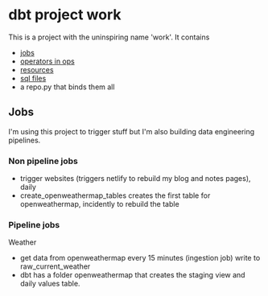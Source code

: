 # dbt project work

This is a project with the uninspiring name 'work'.
It contains
* [jobs](jobs/)
* [operators in ops](ops/)
* [resources](resources/)
* [sql files](sql/)
* a repo.py that binds them all

## Jobs
I'm using this project to trigger stuff but I'm also building data engineering
pipelines.

### Non pipeline jobs
* trigger websites (triggers netlify to rebuild my blog and notes pages), daily
* create_openweathermap_tables creates the first table for openweathermap, incidently to rebuild the table

### Pipeline jobs

Weather
* get data from openweathermap every 15 minutes (ingestion job) write to raw_current_weather
* dbt has a folder openweathermap that creates the staging view and daily values table.
